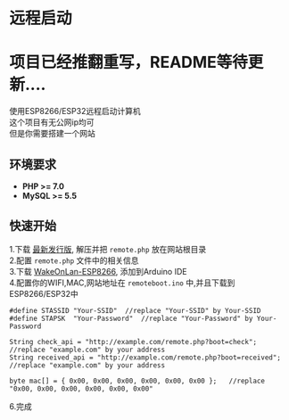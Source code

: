 # 远程启动  

# **项目已经推翻重写，README等待更新....**  

使用ESP8266/ESP32远程启动计算机  
这个项目有无公网ip均可  
但是你需要搭建一个网站  
## 环境要求
- **PHP >= 7.0**
- **MySQL >= 5.5**

## 快速开始
1.下载 [最新发行版](https://github.com/hank9999/Remoteboot/releases), 解压并把 `remote.php` 放在网站根目录  
2.配置 `remote.php` 文件中的相关信息  
3.下载 [WakeOnLan-ESP8266](https://github.com/koenieee/WakeOnLan-ESP8266/archive/master.zip), 添加到Arduino IDE  
4.配置你的WIFI,MAC,网站地址在 `remoteboot.ino` 中,并且下载到ESP8266/ESP32中  
```
#define STASSID "Your-SSID"  //replace "Your-SSID" by Your-SSID
#define STAPSK  "Your-Password"  //replace "Your-Password" by Your-Password
```
```
String check_api = "http://example.com/remote.php?boot=check";  //replace "example.com" by your address
String received_api = "http://example.com/remote.php?boot=received";  //replace "example.com" by your address
```
```
byte mac[] = { 0x00, 0x00, 0x00, 0x00, 0x00, 0x00 };   //replace "0x00, 0x00, 0x00, 0x00, 0x00, 0x00"
```
6.完成  
